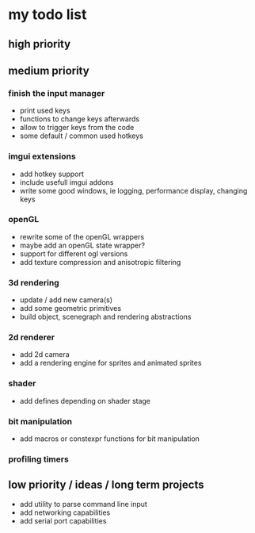 # my todo list

## high priority


## medium priority

### finish the input manager
- print used keys
- functions to change keys afterwards
- allow to trigger keys from the code
- some default / common used hotkeys

### imgui extensions
- add hotkey support
- include usefull imgui addons
- write some good windows, ie logging, performance display, changing keys

### openGL
- rewrite some of the openGL wrappers
- maybe add an openGL state wrapper?
- support for different ogl versions
- add texture compression and anisotropic filtering

### 3d rendering
- update / add new camera(s)
- add some geometric primitives
- build object, scenegraph and rendering abstractions

### 2d renderer
- add 2d camera
- add a rendering engine for sprites and animated sprites

### shader
- add defines depending on shader stage

### bit manipulation
- add macros or constexpr functions for bit manipulation

### profiling timers

## low priority / ideas / long term projects
- add utility to parse command line input
- add networking capabilities
- add serial port capabilities